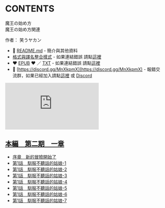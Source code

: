 # CONTENTS

魔王の始め方  
魔王の始め方関連  

作者： 笑うヤカン  



- :closed_book: [README.md](README.md) - 簡介與其他資料
- [格式與譯名整合樣式](https://github.com/bluelovers/node-novel/blob/master/lib/locales/%E9%AD%94%E7%8E%8B%E3%81%AE%E5%A7%8B%E3%82%81%E6%96%B9.ts) - 如果連結錯誤 請點[這裡](https://github.com/bluelovers/node-novel/blob/master/lib/locales/)
-  :heart: [EPUB](https://gitlab.com/demonovel/epub-txt/blob/master/cm/%E9%AD%94%E7%8E%8B%E3%81%AE%E5%A7%8B%E3%82%81%E6%96%B9.epub) :heart:  ／ [TXT](https://gitlab.com/demonovel/epub-txt/blob/master/cm/out/%E9%AD%94%E7%8E%8B%E3%81%AE%E5%A7%8B%E3%82%81%E6%96%B9.out.txt) - 如果連結錯誤 請點[這裡](https://gitlab.com/demonovel/epub-txt/blob/master/cm/)
- :mega: [https://discord.gg/MnXkpmX](https://discord.gg/MnXkpmX) - 報錯交流群，如果已經加入請點[這裡](https://discordapp.com/channels/467794087769014273/467794088285175809) 或 [Discord](https://discordapp.com/channels/@me)


![導航目錄](https://chart.apis.google.com/chart?cht=qr&chs=150x150&chl=https://gitlab.com/novel-group/txt-source/blob/master/cm/魔王の始め方/導航目錄.md "導航目錄")




## [本編　第二期　一章](00100_%E6%9C%AC%E7%B7%A8%E3%80%80%E7%AC%AC%E4%BA%8C%E6%9C%9F%E3%80%80%E4%B8%80%E7%AB%A0)

- [序章　新的冒險開始了](00100_%E6%9C%AC%E7%B7%A8%E3%80%80%E7%AC%AC%E4%BA%8C%E6%9C%9F%E3%80%80%E4%B8%80%E7%AB%A0/01310_%E5%BA%8F%E7%AB%A0%E3%80%80%E6%96%B0%E7%9A%84%E5%86%92%E9%9A%AA%E9%96%8B%E5%A7%8B%E4%BA%86.txt)
- [第1話　馴服不聽話的姑娘-1](00100_%E6%9C%AC%E7%B7%A8%E3%80%80%E7%AC%AC%E4%BA%8C%E6%9C%9F%E3%80%80%E4%B8%80%E7%AB%A0/01320_%E7%AC%AC1%E8%A9%B1%E3%80%80%E9%A6%B4%E6%9C%8D%E4%B8%8D%E8%81%BD%E8%A9%B1%E7%9A%84%E5%A7%91%E5%A8%98-1.txt)
- [第1話　馴服不聽話的姑娘-2](00100_%E6%9C%AC%E7%B7%A8%E3%80%80%E7%AC%AC%E4%BA%8C%E6%9C%9F%E3%80%80%E4%B8%80%E7%AB%A0/01330_%E7%AC%AC1%E8%A9%B1%E3%80%80%E9%A6%B4%E6%9C%8D%E4%B8%8D%E8%81%BD%E8%A9%B1%E7%9A%84%E5%A7%91%E5%A8%98-2.txt)
- [第1話　馴服不聽話的姑娘-3](00100_%E6%9C%AC%E7%B7%A8%E3%80%80%E7%AC%AC%E4%BA%8C%E6%9C%9F%E3%80%80%E4%B8%80%E7%AB%A0/01340_%E7%AC%AC1%E8%A9%B1%E3%80%80%E9%A6%B4%E6%9C%8D%E4%B8%8D%E8%81%BD%E8%A9%B1%E7%9A%84%E5%A7%91%E5%A8%98-3.txt)
- [第1話　馴服不聽話的姑娘-4](00100_%E6%9C%AC%E7%B7%A8%E3%80%80%E7%AC%AC%E4%BA%8C%E6%9C%9F%E3%80%80%E4%B8%80%E7%AB%A0/01350_%E7%AC%AC1%E8%A9%B1%E3%80%80%E9%A6%B4%E6%9C%8D%E4%B8%8D%E8%81%BD%E8%A9%B1%E7%9A%84%E5%A7%91%E5%A8%98-4.txt)
- [第1話　馴服不聽話的姑娘-5](00100_%E6%9C%AC%E7%B7%A8%E3%80%80%E7%AC%AC%E4%BA%8C%E6%9C%9F%E3%80%80%E4%B8%80%E7%AB%A0/01360_%E7%AC%AC1%E8%A9%B1%E3%80%80%E9%A6%B4%E6%9C%8D%E4%B8%8D%E8%81%BD%E8%A9%B1%E7%9A%84%E5%A7%91%E5%A8%98-5.txt)
- [第1話　馴服不聽話的姑娘-6](00100_%E6%9C%AC%E7%B7%A8%E3%80%80%E7%AC%AC%E4%BA%8C%E6%9C%9F%E3%80%80%E4%B8%80%E7%AB%A0/01370_%E7%AC%AC1%E8%A9%B1%E3%80%80%E9%A6%B4%E6%9C%8D%E4%B8%8D%E8%81%BD%E8%A9%B1%E7%9A%84%E5%A7%91%E5%A8%98-6.txt)
- [第1話　馴服不聽話的姑娘-7](00100_%E6%9C%AC%E7%B7%A8%E3%80%80%E7%AC%AC%E4%BA%8C%E6%9C%9F%E3%80%80%E4%B8%80%E7%AB%A0/01380_%E7%AC%AC1%E8%A9%B1%E3%80%80%E9%A6%B4%E6%9C%8D%E4%B8%8D%E8%81%BD%E8%A9%B1%E7%9A%84%E5%A7%91%E5%A8%98-7.txt)

